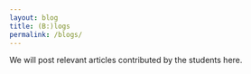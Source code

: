 ```yaml
---
layout: blog
title: (B:)logs
permalink: /blogs/
---
```


We will post relevant articles contributed by the students here.
